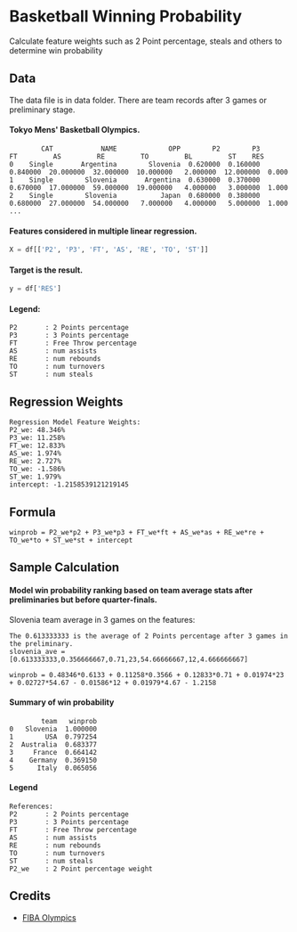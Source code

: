 # Basketball Winning Probability
Calculate feature weights such as 2 Point percentage, steals and others to determine win probability

## Data
The data file is in data folder. There are team records after 3 games or preliminary stage.

#### Tokyo Mens' Basketball Olympics.
```
        CAT            NAME             OPP        P2        P3        FT         AS         RE         TO         BL         ST    RES
0    Single       Argentina        Slovenia  0.620000  0.160000  0.840000  20.000000  32.000000  10.000000   2.000000  12.000000  0.000
1    Single        Slovenia       Argentina  0.630000  0.370000  0.670000  17.000000  59.000000  19.000000   4.000000   3.000000  1.000
2    Single        Slovenia           Japan  0.680000  0.380000  0.680000  27.000000  54.000000   7.000000   4.000000   5.000000  1.000
...
```

#### Features considered in multiple linear regression.
```python
X = df[['P2', 'P3', 'FT', 'AS', 'RE', 'TO', 'ST']]
```

#### Target is the result.
```python
y = df['RES']
```

#### Legend:
```
P2       : 2 Points percentage
P3       : 3 Points percentage
FT       : Free Throw percentage
AS       : num assists
RE       : num rebounds
TO       : num turnovers
ST       : num steals
```

## Regression Weights
```
Regression Model Feature Weights:
P2_we: 48.346%
P3_we: 11.258%
FT_we: 12.833%
AS_we: 1.974%
RE_we: 2.727%
TO_we: -1.586%
ST_we: 1.979%
intercept: -1.2158539121219145
```

## Formula
```
winprob = P2_we*p2 + P3_we*p3 + FT_we*ft + AS_we*as + RE_we*re + TO_we*to + ST_we*st + intercept
```

## Sample Calculation

#### Model win probability ranking based on team average stats after preliminaries but before quarter-finals.
Slovenia team average in 3 games on the features:
```
The 0.613333333 is the average of 2 Points percentage after 3 games in the preliminary.
slovenia_ave = [0.613333333,0.356666667,0.71,23,54.66666667,12,4.666666667]
```

```
winprob = 0.48346*0.6133 + 0.11258*0.3566 + 0.12833*0.71 + 0.01974*23 + 0.02727*54.67 - 0.01586*12 + 0.01979*4.67 - 1.2158
```

#### Summary of win probability
```
        team   winprob
0   Slovenia  1.000000
1        USA  0.797254
2  Australia  0.683377
3     France  0.664142
4    Germany  0.369150
5      Italy  0.065056
```

#### Legend
```
References:
P2       : 2 Points percentage
P3       : 3 Points percentage
FT       : Free Throw percentage
AS       : num assists
RE       : num rebounds
TO       : num turnovers
ST       : num steals
P2_we    : 2 Point percentage weight
```


## Credits
* [FIBA Olympics](http://www.fiba.basketball/olympics/men/2020)
